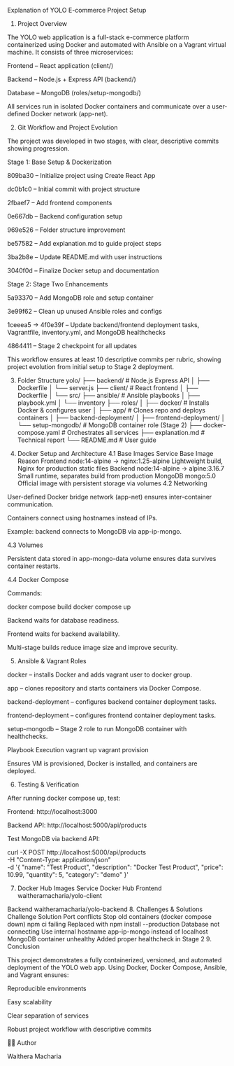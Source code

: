 Explanation of YOLO E-commerce Project Setup
1. Project Overview

The YOLO web application is a full-stack e-commerce platform containerized using Docker and automated with Ansible on a Vagrant virtual machine.
It consists of three microservices:

Frontend – React application (client/)

Backend – Node.js + Express API (backend/)

Database – MongoDB (roles/setup-mongodb/)

All services run in isolated Docker containers and communicate over a user-defined Docker network (app-net).

2. Git Workflow and Project Evolution

The project was developed in two stages, with clear, descriptive commits showing progression.

Stage 1: Base Setup & Dockerization

809ba30 – Initialize project using Create React App

dc0b1c0 – Initial commit with project structure

2fbaef7 – Add frontend components

0e667db – Backend configuration setup

969e526 – Folder structure improvement

be57582 – Add explanation.md to guide project steps

3ba2b8e – Update README.md with user instructions

3040f0d – Finalize Docker setup and documentation

Stage 2: Stage Two Enhancements

5a93370 – Add MongoDB role and setup container

3e99f62 – Clean up unused Ansible roles and configs

1ceeea5 → 4f0e39f – Update backend/frontend deployment tasks, Vagrantfile, inventory.yml, and MongoDB healthchecks

4864411 – Stage 2 checkpoint for all updates

This workflow ensures at least 10 descriptive commits per rubric, showing project evolution from initial setup to Stage 2 deployment.

3. Folder Structure
yolo/
├── backend/               # Node.js Express API
│   ├── Dockerfile
│   └── server.js
├── client/                # React frontend
│   ├── Dockerfile
│   └── src/
├── ansible/               # Ansible playbooks
│   ├── playbook.yml
│   └── inventory
├── roles/
│   ├── docker/            # Installs Docker & configures user
│   ├── app/               # Clones repo and deploys containers
│   ├── backend-deployment/
│   ├── frontend-deployment/
│   └── setup-mongodb/     # MongoDB container role (Stage 2)
├── docker-compose.yaml    # Orchestrates all services
├── explanation.md         # Technical report
└── README.md              # User guide

4. Docker Setup and Architecture
4.1 Base Images
Service	Base Image	Reason
Frontend	node:14-alpine → nginx:1.25-alpine	Lightweight build, Nginx for production static files
Backend	node:14-alpine → alpine:3.16.7	Small runtime, separates build from production
MongoDB	mongo:5.0	Official image with persistent storage via volumes
4.2 Networking

User-defined Docker bridge network (app-net) ensures inter-container communication.

Containers connect using hostnames instead of IPs.

Example: backend connects to MongoDB via app-ip-mongo.

4.3 Volumes

Persistent data stored in app-mongo-data volume ensures data survives container restarts.

4.4 Docker Compose

Commands:

docker compose build
docker compose up


Backend waits for database readiness.

Frontend waits for backend availability.

Multi-stage builds reduce image size and improve security.

5. Ansible & Vagrant
Roles

docker – installs Docker and adds vagrant user to docker group.

app – clones repository and starts containers via Docker Compose.

backend-deployment – configures backend container deployment tasks.

frontend-deployment – configures frontend container deployment tasks.

setup-mongodb – Stage 2 role to run MongoDB container with healthchecks.

Playbook Execution
vagrant up
vagrant provision


Ensures VM is provisioned, Docker is installed, and containers are deployed.

6. Testing & Verification

After running docker compose up, test:

Frontend: http://localhost:3000

Backend API: http://localhost:5000/api/products

Test MongoDB via backend API:

curl -X POST http://localhost:5000/api/products \
  -H "Content-Type: application/json" \
  -d '{
    "name": "Test Product",
    "description": "Docker Test Product",
    "price": 10.99,
    "quantity": 5,
    "category": "demo"
  }'

7. Docker Hub Images
Service	Docker Hub
Frontend	waitheramacharia/yolo-client

Backend	waitheramacharia/yolo-backend
8. Challenges & Solutions
Challenge	Solution
Port conflicts	Stop old containers (docker compose down)
npm ci failing	Replaced with npm install --production
Database not connecting	Use internal hostname app-ip-mongo instead of localhost
MongoDB container unhealthy	Added proper healthcheck in Stage 2
9. Conclusion

This project demonstrates a fully containerized, versioned, and automated deployment of the YOLO web app.
Using Docker, Docker Compose, Ansible, and Vagrant ensures:

Reproducible environments

Easy scalability

Clear separation of services

Robust project workflow with descriptive commits

🧑‍💻 Author

Waithera Macharia
